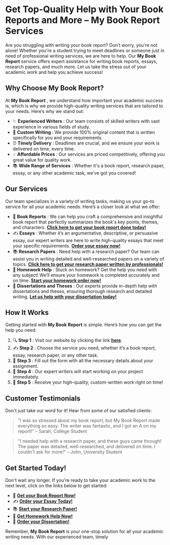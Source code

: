 # Get Top-Quality Help with Your Book Reports and More – My Book Report Services

Are you struggling with writing your book report? Don’t worry, you're not alone! Whether you're a student trying to meet deadlines or someone just in need of professional writing services, we are here to help. Our **My Book Report** service offers expert assistance for writing book reports, essays, research papers, and much more. Let us take the stress out of your academic work and help you achieve success!

## Why Choose My Book Report?

At **My Book Report** , we understand how important your academic success is, which is why we provide high-quality writing services that are tailored to your needs. Here’s why we stand out:

- ✨ **Experienced Writers** : Our team consists of skilled writers with vast experience in various fields of study.
- 📝 **Custom Writing** : We provide 100% original content that is written specifically for you and your requirements.
- ⏰ **Timely Delivery** : Deadlines are crucial, and we ensure your work is delivered on time, every time.
- 💡 **Affordable Prices** : Our services are priced competitively, offering you great value for quality work.
- 📚 **Wide Range of Services** : Whether it's a book report, research paper, essay, or any other academic task, we’ve got you covered!

## Our Services

Our team specializes in a variety of writing tasks, making us your go-to service for all your academic needs. Here’s a closer look at what we offer:

- 📖 **Book Reports** : We can help you craft a comprehensive and insightful book report that perfectly summarizes the book's key points, themes, and characters. [**Click here to get your book report done today!**](https://tinyurl.com/topessay?keyword=my+book+report)
- ✍️ **Essays** : Whether it’s an argumentative, descriptive, or persuasive essay, our expert writers are here to write high-quality essays that meet your specific requirements. [**Order your essay now!**](https://tinyurl.com/topessay?keyword=my+book+report)
- 📚 **Research Papers** : Need help with a research paper? Our team can assist you in writing detailed and well-researched papers on a variety of topics. [**Click here to get your research paper written by professionals!**](https://tinyurl.com/topessay?keyword=my+book+report)
- 📝 **Homework Help** : Stuck on homework? Get the help you need with any subject! We’ll ensure your homework is completed accurately and on time. [**Start your homework order now!**](https://tinyurl.com/topessay?keyword=my+book+report)
- 📑 **Dissertations and Theses** : Our experts provide in-depth help with dissertations and theses, ensuring thorough research and detailed writing. [**Let us help with your dissertation today!**](https://tinyurl.com/topessay?keyword=my+book+report)

## How It Works

Getting started with **My Book Report** is simple. Here’s how you can get the help you need:

1. 🔍 **Step 1** : Visit our website by clicking the link [**here**](https://tinyurl.com/topessay?keyword=my+book+report).
2. ✍️ **Step 2** : Choose the service you need, whether it’s a book report, essay, research paper, or any other task.
3. 📝 **Step 3** : Fill out the form with all the necessary details about your assignment.
4. 💼 **Step 4** : Our expert writers will start working on your project immediately.
5. 📩 **Step 5** : Receive your high-quality, custom-written work right on time!

## Customer Testimonials

Don't just take our word for it! Hear from some of our satisfied clients:

> "I was so stressed about my book report, but My Book Report made everything so easy. The writer was fantastic, and I got an A on my report!" – Sarah, College Student

> "I needed help with a research paper, and these guys came through! The paper was detailed, well-researched, and delivered on time. I couldn’t ask for more!" – John, University Student

## Get Started Today!

Don't wait any longer. If you're ready to take your academic work to the next level, click on the links below to get started:

- 📖 [**Get your Book Report Now!**](https://tinyurl.com/topessay?keyword=my+book+report)
- ✍️ [**Order your Essay Today!**](https://tinyurl.com/topessay?keyword=my+book+report)
- 📚 [**Start your Research Paper!**](https://tinyurl.com/topessay?keyword=my+book+report)
- 📝 [**Get Homework Help Now!**](https://tinyurl.com/topessay?keyword=my+book+report)
- 📑 [**Order your Dissertation!**](https://tinyurl.com/topessay?keyword=my+book+report)

Remember, **My Book Report** is your one-stop solution for all your academic writing needs. With our experienced team, timely
